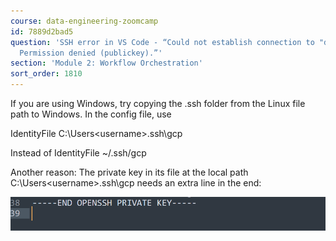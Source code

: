 ```yaml
---
course: data-engineering-zoomcamp
id: 7889d2bad5
question: 'SSH error in VS Code - “Could not establish connection to "de-zoomcamp":
  Permission denied (publickey).”'
section: 'Module 2: Workflow Orchestration'
sort_order: 1810
---
```


If you are using Windows, try copying the .ssh folder from the Linux file path to Windows. In the config file, use

IdentityFile C:\Users\<username>\.ssh\gcp

Instead of IdentityFile ~/.ssh/gcp

Another reason: The private key in its file at the local path C:\Users\<username>\.ssh\gcp needs an extra line in the end:

![Image](images/data-engineering-zoomcamp/image_0f494026.png)

